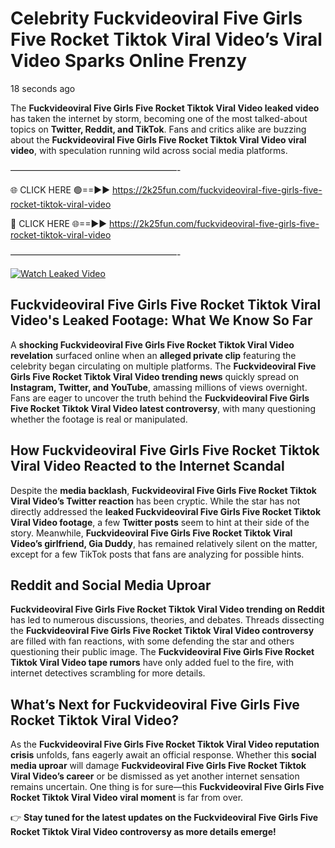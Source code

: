 # Celebrity Fuckvideoviral Five Girls Five Rocket Tiktok Viral Video’s Viral Video Sparks Online Frenzy

18 seconds ago

The **Fuckvideoviral Five Girls Five Rocket Tiktok Viral Video leaked video** has taken the internet by storm, becoming one of the most talked-about topics on **Twitter, Reddit, and TikTok**. Fans and critics alike are buzzing about the **Fuckvideoviral Five Girls Five Rocket Tiktok Viral Video viral video**, with speculation running wild across social media platforms.

———————————————————-

🌐 CLICK HERE 🟢==►► https://2k25fun.com/fuckvideoviral-five-girls-five-rocket-tiktok-viral-video

🔴 CLICK HERE 🌐==►► https://2k25fun.com/fuckvideoviral-five-girls-five-rocket-tiktok-viral-video

———————————————————-

[![Watch Leaked Video](https://miro.medium.com/v2/resize:fit:828/format:webp/1*cilzJN44JGOrTw9NJCrNHA.gif "Watch Leaked Video")](https://2k25fun.com/fuckvideoviral-five-girls-five-rocket-tiktok-viral-video)

## **Fuckvideoviral Five Girls Five Rocket Tiktok Viral Video's Leaked Footage: What We Know So Far**  
A **shocking Fuckvideoviral Five Girls Five Rocket Tiktok Viral Video revelation** surfaced online when an **alleged private clip** featuring the celebrity began circulating on multiple platforms. The **Fuckvideoviral Five Girls Five Rocket Tiktok Viral Video trending news** quickly spread on **Instagram, Twitter, and YouTube**, amassing millions of views overnight. Fans are eager to uncover the truth behind the **Fuckvideoviral Five Girls Five Rocket Tiktok Viral Video latest controversy**, with many questioning whether the footage is real or manipulated.  

## **How Fuckvideoviral Five Girls Five Rocket Tiktok Viral Video Reacted to the Internet Scandal**  
Despite the **media backlash**, **Fuckvideoviral Five Girls Five Rocket Tiktok Viral Video’s Twitter reaction** has been cryptic. While the star has not directly addressed the **leaked Fuckvideoviral Five Girls Five Rocket Tiktok Viral Video footage**, a few **Twitter posts** seem to hint at their side of the story. Meanwhile, **Fuckvideoviral Five Girls Five Rocket Tiktok Viral Video’s girlfriend, Gia Duddy**, has remained relatively silent on the matter, except for a few TikTok posts that fans are analyzing for possible hints.  

## **Reddit and Social Media Uproar**  
**Fuckvideoviral Five Girls Five Rocket Tiktok Viral Video trending on Reddit** has led to numerous discussions, theories, and debates. Threads dissecting the **Fuckvideoviral Five Girls Five Rocket Tiktok Viral Video controversy** are filled with fan reactions, with some defending the star and others questioning their public image. The **Fuckvideoviral Five Girls Five Rocket Tiktok Viral Video tape rumors** have only added fuel to the fire, with internet detectives scrambling for more details.  

## **What’s Next for Fuckvideoviral Five Girls Five Rocket Tiktok Viral Video?**  
As the **Fuckvideoviral Five Girls Five Rocket Tiktok Viral Video reputation crisis** unfolds, fans eagerly await an official response. Whether this **social media uproar** will damage **Fuckvideoviral Five Girls Five Rocket Tiktok Viral Video’s career** or be dismissed as yet another internet sensation remains uncertain. One thing is for sure—this **Fuckvideoviral Five Girls Five Rocket Tiktok Viral Video viral moment** is far from over.  

👉 **Stay tuned for the latest updates on the Fuckvideoviral Five Girls Five Rocket Tiktok Viral Video controversy as more details emerge!**  
